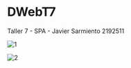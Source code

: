 # DWebT7
Taller 7 - SPA - Javier Sarmiento 2192511

![1](https://user-images.githubusercontent.com/106720679/189575335-32f0b0ea-4610-4ca2-8bc7-547df82f6901.png)

![2](https://user-images.githubusercontent.com/106720679/189575344-5e6960bc-43d7-4a09-96fc-d9c953471aba.png)
